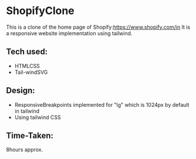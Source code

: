 # ShopifyClone

This is a clone of the home page of Shopify:https://www.shopify.com/in
It is a responsive website implementation using tailwind.


## Tech used:
- HTMLCSS
- Tail-windSVG

## Design:
- ResponsiveBreakpoints implemented for "lg" which is 1024px by default in tailwind
- Using tailwind CSS

## Time-Taken:
8hours approx.
